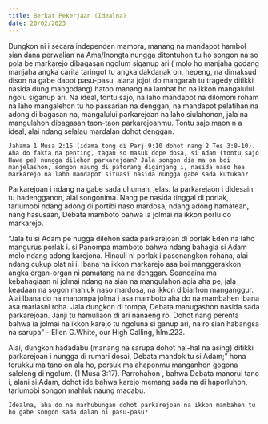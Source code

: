 ```yaml
---
title: Berkat Pekerjaan (Idealna)
date: 20/02/2023
---
```


Dungkon ni i secara independen mamora, manang na mandapot hambol sian dana perwalian na Ama/Inongta nungga ditontuhon tu ho songon na so pola be markarejo dibagasan ngolum siganup ari ( molo ho manjaha godang manjaha angka carita taringot tu angka dakdanak on, hepeng, na dimaksud dison na gabe dapot pasu-pasu, alana jojot do mangarah tu tragedy ditikki nasida dung mangodang) hatop manang na lambat ho na ikkon mangalului ngolu siganup ari. Na ideal, tontu sajo, na laho mandapot na dilomoni roham na laho mangalehon tu ho passarian na denggan, na mandapot pelatihan na adong di bagasan na, mangalului parkarejoan na laho siulahonon, jala na mangulahon dibagasan taon-taon parkarejoanmu. Tontu sajo maon n a ideal, alai ndang selalau mardalan dohot denggan.

`Jahama 1 Musa 2:15 (idama tong di Parj 9:10 dohot nang 2 Tes 3:8-10). Aha do fakta na penting, tagan so masuk dope dosa, si Adam (tontu sajo Hawa pe) nungga dilehon parkarejoan? Jala songon dia ma on boi manjelashon, songon naung di patorang diginjang i, nasida naso hea markarejo na laho mandapot situasi nasida nungga gabe sada kutukan?`

Parkarejoan i ndang na gabe sada uhuman, jelas. Ia parkarejaon i didesain tu hadengganon, alai songonima. Nang pe nasida tinggal di porlak, tarlumobi ndang adong di portibi naso mardosa, ndang adong hamatean, nang hasusaan, Debata mamboto bahwa ia jolmai na ikkon porlu do markarejo.

“Jala tu si Adam pe nugga dilehon sada parkarejoan di porlak Eden na laho mangurus porlak i. si Panompa mamboto bahwa ndang bahagia si Adam molo ndang adong karejona. Hinauli ni porlak i pasonangkon rohana, alai ndang cukup olat ni i. Ibana na ikkon markarejo asa boi manggerakkon angka organ-organ ni pamatang na na denggan. Seandaina ma kebahagiaan ni jolmai ndang na sian na mangulahon agia aha pe, jala keadaan na sogon mahluk naso mardosa, na ikkon dibiarhon manganggur. Alai Ibana do na manompa jolma i asa mamboto aha do na mambahen ibana asa marlasni roha. Jala dungkon di tompa, Debata manugashon nasida sada parkarejoan. Janji tu hamuliaon di ari nanaeng ro. Dohot nang perenta bahwa ia jolmai na ikkon karejo tu ngoluna si ganup ari, na ro sian habangsa na sarupa” - Ellen G.White, our High Calling, hlm.223.

Alai, dungkon hadadabu (manang na sarupa dohot hal-hal na asing) ditikki parkarejoan i nungga di rumari dosai, Debata mandok tu si Adam;” hona torukku ma tano on ala ho, porsuk ma ahaponmu manganhon gogona saleleng di ngolum. (1 Musa 3:17). Parrohahon , bahwa Debata manorui tano i, alani si Adam, dohot ide bahwa karejo memang sada na di haporluhon, tarlumobi songon mahluk naung madabu.

`Idealna, aha do na marhubungan dohot parkarejoan na ikkon mambahen tu ho gabe songon sada dalan ni pasu-pasu?`